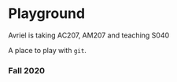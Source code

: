 # Playground
Avriel is taking AC207, AM207 and teaching S040

A place to play with `git`.

### Fall 2020
